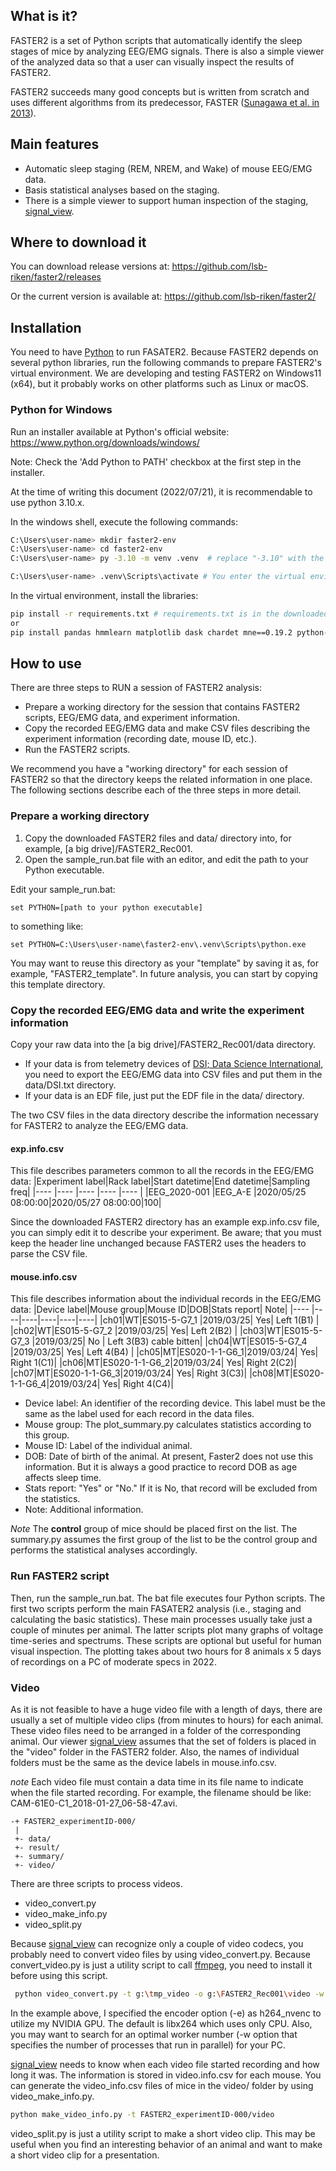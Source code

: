 ## What is it?
FASTER2 is a set of Python scripts that automatically identify the sleep stages of mice by analyzing EEG/EMG signals. There is also a simple viewer of the analyzed data so that a user can visually inspect the results of FASTER2.

FASTER2 succeeds many good concepts but is written from scratch and uses different algorithms from its predecessor, FASTER ([Sunagawa et al. in 2013](https://onlinelibrary.wiley.com/doi/abs/10.1111/gtc.12053)).

## Main features
- Automatic sleep staging (REM, NREM, and Wake) of mouse EEG/EMG data.
- Basis statistical analyses based on the staging.
- There is a simple viewer to support human inspection of the staging, [signal_view](https://github.com/lsb-riken/signal_view).

## Where to download it

You can download release versions at:
https://github.com/lsb-riken/faster2/releases

Or the current version is available at:
https://github.com/lsb-riken/faster2/

## Installation
You need to have [Python](https://www.python.org/) to run FASATER2. Because FASTER2 depends on several python libraries, run the following commands to prepare FASTER2's virtual environment. We are developing and testing FASTER2 on Windows11 (x64), but it probably works on other platforms such as Linux or macOS.

### Python for Windows
Run an installer available at Python's official website:
https://www.python.org/downloads/windows/

Note: Check the 'Add Python to PATH' checkbox at the first step in the installer.

At the time of writing this document (2022/07/21), it is recommendable to use python 3.10.x.


In the windows shell, execute the following commands:
```sh
C:\Users\user-name> mkdir faster2-env
C:\Users\user-name> cd faster2-env
C:\Users\user-name> py -3.10 -m venv .venv  # replace "-3.10" with the version of Python you downloaded

C:\Users\user-name> .venv\Scripts\activate # You enter the virtual environment with this command
```
In the virtual environment, install the libraries: 

```sh
pip install -r requirements.txt # requirements.txt is in the downloaded FASTER2
or
pip install pandas hmmlearn matplotlib dask chardet mne==0.19.2 python-pptx
```

## How to use

There are three steps to RUN a session of FASTER2 analysis: 
- Prepare a working directory for the session that contains FASTER2 scripts, EEG/EMG data, and experiment information.
- Copy the recorded EEG/EMG data and make CSV files describing the experiment information (recording date, mouse ID, etc.).
- Run the FASTER2 scripts.

We recommend you have a "working directory" for each session of FASTER2 so that the directory keeps the related information in one place. The following sections describe each of the three steps in more detail.

### Prepare a working directory
1. Copy the downloaded FASTER2 files and data/ directory into, for example, [a big drive]/FASTER2_Rec001.
1. Open the sample_run.bat file with an editor, and edit the path to your Python executable.

Edit your sample_run.bat:
```
set PYTHON=[path to your python executable]
```
to something like: 
```
set PYTHON=C:\Users\user-name\faster2-env\.venv\Scripts\python.exe
```

You may want to reuse this directory as your "template" by saving it as, for example, "FASTER2_template". In future analysis, you can start by copying this template directory.

### Copy the recorded EEG/EMG data and write the experiment information
Copy your raw data into the [a big drive]/FASTER2_Rec001/data directory.
   - If your data is from telemetry devices of [DSI; Data Science International](https://www.datasci.com/), you need to export the EEG/EMG data into CSV files and put them in the data/DSI.txt directory.
   - If your data is an EDF file, just put the EDF file in the data/ directory.

The two CSV files in the data directory describe the information necessary for FASTER2 to analyze the EEG/EMG data.

#### exp.info.csv
This file describes parameters common to all the records in the EEG/EMG data:
|Experiment label|Rack label|Start datetime|End datetime|Sampling freq|
|----            |----      |----          |----        |----         |
|EEG_2020-001    |EEG_A-E   |2020/05/25 08:00:00|2020/05/27 08:00:00|100|

Since the downloaded FASTER2 directory has an example exp.info.csv file, you can simply edit it to describe your experiment. Be aware; that you must keep the header line unchanged because FASTER2 uses the headers to parse the CSV file.

#### mouse.info.csv
This file describes information about the individual records in the EEG/EMG data:
|Device label|Mouse group|Mouse ID|DOB|Stats report| Note|
|----   |----|----|----|----|----|
|ch01|WT|ES015-5-G7_1  |2019/03/25| Yes| Left 1(B1) |
|ch02|WT|ES015-5-G7_2  |2019/03/25| Yes| Left 2(B2) |
|ch03|WT|ES015-5-G7_3  |2019/03/25| No | Left 3(B3) cable bitten|
|ch04|WT|ES015-5-G7_4  |2019/03/25| Yes| Left 4(B4) | 
|ch05|MT|ES020-1-1-G6_1|2019/03/24| Yes| Right 1(C1)|
|ch06|MT|ES020-1-1-G6_2|2019/03/24| Yes| Right 2(C2)|
|ch07|MT|ES020-1-1-G6_3|2019/03/24| Yes| Right 3(C3)|
|ch08|MT|ES020-1-1-G6_4|2019/03/24| Yes| Right 4(C4)|

* Device label: An identifier of the recording device. This label must be the same as the label used for each record in the data files.
* Mouse group: The plot_summary.py calculates statistics according to this group. 
* Mouse ID: Label of the individual animal.
* DOB: Date of birth of the animal. At present, Faster2 does not use this information. But it is always a good practice to record DOB as age affects sleep time.
* Stats report: "Yes" or "No." If it is No, that record will be excluded from the statistics.
* Note: Additional information.

_Note_ The **control** group of mice should be placed first on the list. The summary.py assumes the first group of the list to be the control group and performs the statistical analyses accordingly.


### Run FASTER2 script

Then, run the sample_run.bat. The bat file executes four Python scripts. The first two scripts perform the main FASATER2 analysis (i.e., staging and calculating the basic statistics). These main processes usually take just a couple of minutes per animal. The latter scripts plot many graphs of voltage time-series and spectrums. These scripts are optional but useful for human visual inspection. The plotting takes about two hours for 8 animals x 5 days of recordings on a PC of moderate specs in 2022.


### Video
As it is not feasible to have a huge video file with a length of days, there are usually a set of multiple video clips (from minutes to hours) for each animal. These video files need to be arranged in a folder of the corresponding animal. Our viewer [signal_view](https://github.com/lsb-riken/signal_view) assumes that the set of folders is placed in the "video" folder in the FASTER2 folder. Also, the names of individual folders must be the same as the device labels in mouse.info.csv.

_note_ Each video file must contain a data time in its file name to indicate when the file started recording. For example, the filename should be like: CAM-61E0-C1_2018-01-27_06-58-47.avi. 


```
-+ FASTER2_experimentID-000/
 |
 +- data/
 +- result/
 +- summary/
 +- video/
```

There are three scripts to process videos.
* video_convert.py
* video_make_info.py
* video_split.py 

Because [signal_view](https://github.com/lsb-riken/signal_view) can recognize only a couple of video codecs, you probably need to convert video files by using video_convert.py. Because convert_video.py is just a utility script to call [ffmpeg](https://ffmpeg.org/), you need to install it before using this script.


```sh
 python video_convert.py -t g:\tmp_video -o g:\FASTER2_Rec001\video -w 2 -e h264_nvenc
 ```
 In the example above, I specified the encoder option (-e) as h264_nvenc to utilize my NVIDIA GPU. The default is libx264 which uses only CPU. Also, you may want to search for an optimal worker number (-w option that specifies the number of processes that run in parallel) for your PC.

 [signal_view](https://github.com/lsb-riken/signal_view) needs to know when each video file started recording and how long it was. The information is stored in video.info.csv for each mouse. You can generate the video_info.csv files of mice in the video/ folder by using video_make_info.py.

 ```sh
 python make_video_info.py -t FASTER2_experimentID-000/video
 ```
 
 video_split.py is just a utility script to make a short video clip. This may be useful when you find an interesting behavior of an animal and want to make a short video clip for a presentation.
